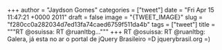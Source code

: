 
+++
author = "Jaydson Gomes"
categories = ["tweet"]
date = "Fri Apr 15 11:47:21 +0000 2011"
draft = false
image = "{TWEET_IMAGE}"
slug = "f280cc0a282034d7ed13fa74caed6759f511da4b"
tags = ["tweet"]
title = """RT @osuissa: RT @ruanltbg..."""
+++
RT @osuissa: RT @ruanltbg: Galera, já esta no ar o portal de jQuery Brasileiro =D jquerybrasil.org =)
